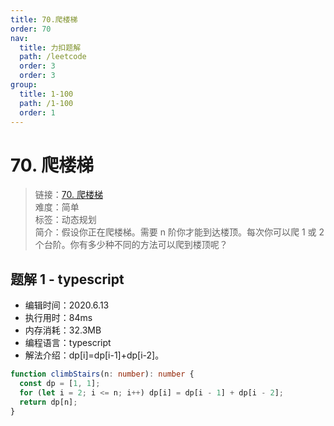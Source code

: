 ```yaml
---
title: 70.爬楼梯
order: 70
nav:
  title: 力扣题解
  path: /leetcode
  order: 3
  order: 3
group:
  title: 1-100
  path: /1-100
  order: 1
---
```


# 70. 爬楼梯

> 链接：[70. 爬楼梯](https://leetcode-cn.com/problems/climbing-stairs/)  
> 难度：简单  
> 标签：动态规划  
> 简介：假设你正在爬楼梯。需要 n 阶你才能到达楼顶。每次你可以爬 1 或 2 个台阶。你有多少种不同的方法可以爬到楼顶呢？

## 题解 1 - typescript

- 编辑时间：2020.6.13
- 执行用时：84ms
- 内存消耗：32.3MB
- 编程语言：typescript
- 解法介绍：dp[i]=dp[i-1]+dp[i-2]。

```typescript
function climbStairs(n: number): number {
  const dp = [1, 1];
  for (let i = 2; i <= n; i++) dp[i] = dp[i - 1] + dp[i - 2];
  return dp[n];
}
```
